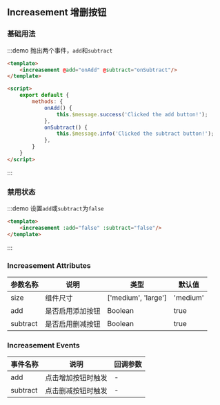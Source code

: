 ## Increasement 增删按钮

### 基础用法
:::demo 抛出两个事件，`add`和`subtract`

```html
<template>
    <increasement @add="onAdd" @subtract="onSubtract"/>
</template>

<script>
    export default {
        methods: {
            onAdd() {
                this.$message.success('Clicked the add button!');
            },
            onSubtract() {
                this.$message.info('Clicked the subtract button!');
            },
        }
    }
</script>
```
:::

### 禁用状态
:::demo 设置`add`或`subtract`为`false`

```html
<template>
    <increasement :add="false" :subtract="false"/>
</template>
```
:::



### Increasement Attributes

| 参数名称 | 说明               |类型               | 默认值 |
| -------- | ------------------ | -------- |-------- |
| size | 组件尺寸 | ['medium', 'large']       |'medium'    |
| add      | 是否启用添加按钮 | Boolean        |true      |
| subtract | 是否启用删减按钮 | Boolean       |true    |


### Increasement Events

| 事件名称 | 说明               | 回调参数 |
| -------- | ------------------ | -------- |
| add      | 点击增加按钮时触发 | -        |
| subtract | 点击删减按钮时触发 | -        |


